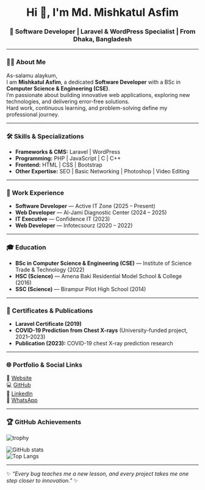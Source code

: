 <h1 align="center">Hi 👋, I'm Md. Mishkatul Asfim</h1>
<h3 align="center">🚀 Software Developer | Laravel & WordPress Specialist | From Dhaka, Bangladesh</h3>

---

### 👨‍💻 About Me  
As-salamu alaykum,  
I am **Mishkatul Asfim**, a dedicated **Software Developer** with a BSc in **Computer Science & Engineering (CSE)**.  
I’m passionate about building innovative web applications, exploring new technologies, and delivering error-free solutions.  
Hard work, continuous learning, and problem-solving define my professional journey.  

---

### 🛠️ Skills & Specializations  
- **Frameworks & CMS:** Laravel | WordPress  
- **Programming:** PHP | JavaScript | C | C++  
- **Frontend:** HTML | CSS | Bootstrap  
- **Other Expertise:** SEO | Basic Networking | Photoshop | Video Editing  

---

### 💼 Work Experience  
- **Software Developer** — Active IT Zone (2025 – Present)  
- **Web Developer** — Al-Jami Diagnostic Center (2024 – 2025)  
- **IT Executive** — Confidence IT (2023)  
- **Web Developer** — Infotecsourz (2020 – 2022)  

---

### 🎓 Education  
- **BSc in Computer Science & Engineering (CSE)** — Institute of Science Trade & Technology (2022)  
- **HSC (Science)** — Amena Baki Residential Model School & College (2016)  
- **SSC (Science)** — Birampur Pilot High School (2014)  

---

### 📜 Certificates & Publications  
- **Laravel Certificate (2019)**  
- **COVID-19 Prediction from Chest X-rays** (University-funded project, 2021–2023)  
- **Publication (2023):** COVID-19 chest X-ray prediction research  

---

### 🌐 Portfolio & Social Links  
🔗 [Website](https://asfim.olninebdbazar.com)  
💻 [GitHub](https://github.com/asfim)  
🔗 [LinkedIn](https://linkedin.com/in/miskatul-asfim)  
📱 [WhatsApp](https://wa.me/8801777494071)  

---

### 🏆 GitHub Achievements  
![trophy](https://github-profile-trophy.vercel.app/?username=asfim&theme=onedark)  

![GitHub stats](https://github-readme-stats.vercel.app/api?username=asfim&show_icons=true&theme=radical)  
![Top Langs](https://github-readme-stats.vercel.app/api/top-langs/?username=asfim&layout=compact&theme=radical)  

---

✨ *“Every bug teaches me a new lesson, and every project takes me one step closer to innovation.”* ✨

